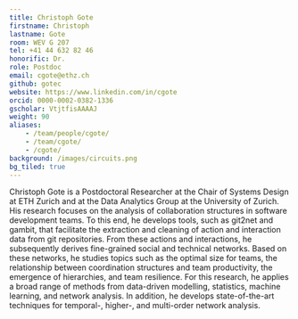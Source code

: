 ```yaml
---
title: Christoph Gote
firstname: Christoph
lastname: Gote
room: WEV G 207
tel: +41 44 632 82 46
honorific: Dr.
role: Postdoc
email: cgote@ethz.ch
github: gotec
website: https://www.linkedin.com/in/cgote
orcid: 0000-0002-0382-1336
gscholar: VtjtfisAAAAJ
weight: 90
aliases:
    - /team/people/cgote/
    - /team/cgote/
    - /cgote/
background: /images/circuits.png
bg_tiled: true
---
```

Christoph Gote is a Postdoctoral Researcher at the Chair of Systems Design at ETH Zurich and at the Data Analytics Group at the University of Zurich. His research focuses on the analysis of collaboration structures in software development teams. To this end, he develops tools, such as git2net and gambit, that facilitate the extraction and cleaning of action and interaction data from git repositories. From these actions and interactions, he subsequently derives fine-grained social and technical networks. Based on these networks, he studies topics such as the optimal size for teams, the relationship between coordination structures and team productivity, the emergence of hierarchies, and team resilience. For this research, he applies a broad range of methods from data-driven modelling, statistics, machine learning, and network analysis. In addition, he develops state-of-the-art techniques for temporal-, higher-, and multi-order network analysis.

